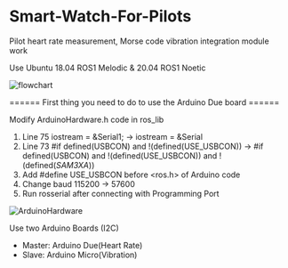 # Smart-Watch-For-Pilots
Pilot heart rate measurement, Morse code vibration integration module work

Use Ubuntu 18.04 ROS1 Melodic & 20.04 ROS1 Noetic

![flowchart](https://github.com/KuGihong/Smart-watch-for-pilots-Project/assets/113013130/9f28af46-d37c-44ea-97cd-ba6373bf7be1)


====== First thing you need to do to use the Arduino Due board ======

Modify ArduinoHardware.h code in ros_lib
  1. Line 75 iostream = &Serial1; 
  -> iostream = &Serial
  3. Line 73 #if defined(USBCON) and !(defined(USE_USBCON))
  -> #if defined(USBCON) and !(defined(USE_USBCON)) and !(defined(_SAM3XA_))
  3. Add #define USE_USBCON before <ros.h> of Arduino code
  4. Change baud 115200 -> 57600
  4. Run rosserial after connecting with Programming Port

![ArduinoHardware](https://github.com/KuGihong/Smart-watch-for-pilots-Project/assets/113013130/a3cb5c08-76b3-4f36-9d4d-6e5a4f0f1209)


Use two Arduino Boards (I2C)
  - Master: Arduino Due(Heart Rate)
  - Slave: Arduino Micro(Vibration)



